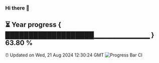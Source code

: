 ### Hi there 👋
⏳ Year progress { ███████████████████▁▁▁▁▁▁▁▁▁▁▁ } 63.80 %
---
⏰ Updated on Wed, 21 Aug 2024 12:30:24 GMT
![Progress Bar CI](https://github.com/liununu/liununu/workflows/Progress%20Bar%20CI/badge.svg)
